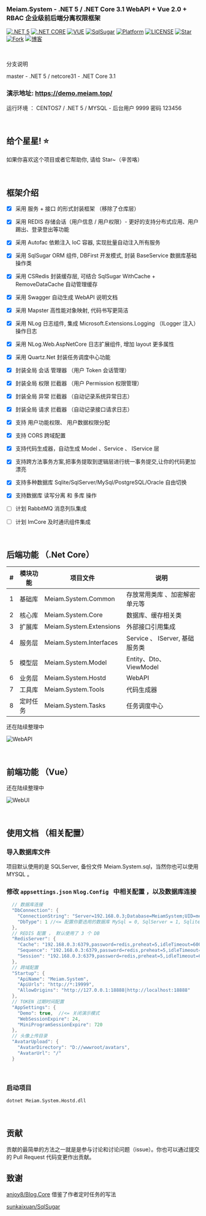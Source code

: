 ### Meiam.System - .NET 5 / .NET Core 3.1 WebAPI + Vue 2.0 + RBAC 企业级前后端分离权限框架

[![.NET 5](https://img.shields.io/badge/.NET-5.0-d.svg)](#)
[![.NET CORE](https://img.shields.io/badge/.NET%20Core-3.1-d.svg)](#)
[![VUE](https://img.shields.io/badge/VUE-2.6.10-d.svg)](#) 
[![SqlSugar](https://img.shields.io/badge/SqlSugar-5.0-d.svg)](#)
[![Platform](https://img.shields.io/badge/Platform-Linux%20%7C%20Win%20%7C%20OSX-brightgreen.svg)](#)
[![LICENSE](https://img.shields.io/badge/license-Apache%202-blue)](#)
[![Star](https://img.shields.io/github/stars/91270/Meiam.System?label=Star%20this%20repo)](https://github.com/91270/Meiam.System)
[![Fork](https://img.shields.io/github/forks/91270/Meiam.System?label=Fork%20this%20repo)](https://github.com/91270/Meiam.System/fork)
[![博客](https://img.shields.io/badge/博客-Meiam's%20Home-brightgreen.svg)](https://www.592.la/)



&nbsp;

分支说明

master -  .NET 5    /   netcore31 - .NET Core 3.1

###  演示地址:   https://demo.meiam.top/

运行环境 ： CENTOS7 / .NET 5 / MYSQL  -  后台用户 9999 密码 123456


&nbsp;

## 给个星星! ⭐️
如果你喜欢这个项目或者它帮助你, 请给 Star~（辛苦咯）



&nbsp;

## 框架介绍


- [x] 采用 服务 + 接口 的形式封装框架 （移除了仓库层）
- [x] 采用 REDIS 存储会话（用户信息 / 用户权限）- 更好的支持分布式应用、用户踢出、登录登出等功能
- [x] 采用 Autofac 依赖注入 IoC 容器, 实现批量自动注入所有服务
- [x] 采用 SqlSugar ORM 组件, DBFirst 开发模式, 封装 BaseService 数据库基础操作类
- [x] 采用 CSRedis 封装缓存层, 可结合 SqlSugar WithCache + RemoveDataCache 自动管理缓存
- [x] 采用 Swagger  自动生成 WebAPI 说明文档
- [x] 采用 Mapster 高性能对象映射, 代码书写更简洁 
- [x] 采用 NLog 日志组件, 集成  Microsoft.Extensions.Logging （ILogger 注入）操作日志
- [x] 采用 NLog.Web.AspNetCore 日志扩展组件, 增加 layout 更多属性
- [x] 采用 Quartz.Net 封装任务调度中心功能
- [x] 封装全局 会话 管理器 （用户 Token 会话管理）
- [x] 封装全局 权限 拦截器 （用户 Permission 权限管理）
- [x] 封装全局 异常 拦截器 （自动记录系统异常日志）
- [x] 封装全局 请求 拦截器 （自动记录接口请求日志）
- [x] 支持 用户功能权限、 用户数据权限分配
- [x] 支持 CORS 跨域配置
- [x] 支持代码生成器，自动生成 Model 、Service 、 IService 层
- [x] 支持跨方法事务方案,把事务提取到逻辑层进行统一事务提交,让你的代码更加漂亮
- [x] 支持多种数据库 Sqlite/SqlServer/MySql/PostgreSQL/Oracle 自由切换
- [x] 支持数据库 读写分离 和 多库 操作 
- [ ] 计划 RabbitMQ 消息列队集成
- [ ] 计划 ImCore 及时通讯组件集成



&nbsp;

## 后端功能 （.Net Core）

| # | 模块功能                      |  项目文件                    | 说明
|---|-------------------------------|-------------------------------|-------------------------------
| 1 | 基础库 |Meiam.System.Common | 存放常用类库 、加密解密单元等
| 2 | 核心库 |Meiam.System.Core | 数据库、缓存相关类
| 3 | 扩展库 |Meiam.System.Extensions | 外部接口引用集成
| 4 | 服务层 |Meiam.System.Interfaces | Service 、 IServer, 基础服务类
| 5 | 模型层 |Meiam.System.Model | Entity、Dto、ViewModel
| 6 | 业务层 |Meiam.System.Hostd | WebAPI
| 7 | 工具库 |Meiam.System.Tools | 代码生成器
| 8 | 定时任务 |Meiam.System.Tasks | 任务调度中心

还在陆续整理中

![WebAPI][1]

&nbsp;

## 前端功能 （Vue）

还在陆续整理中

![WebUI][2]

&nbsp;

## 使用文档 （相关配置）

### 导入数据库文件 

项目默认使用的是 SQLServer, 备份文件 Meiam.System.sql，当然你也可以使用MYSQL 。

### 修改 `appsettings.json`  `Nlog.Config ` 中相关配置 ，以及数据库连接

```c#
  // 数据库连接
  "DbConnection": {
    "ConnectionString": "Server=192.168.0.3;Database=MeiamSystem;UID=meiamsystem;Password=HApVpL8XhFFGz3Oy",
    "DbType": 1 //<= 配置你要选用的数据库 MySql = 0, SqlServer = 1, Sqlite = 2, Oracle = 3, PostgreSQL = 4 
  },
  // REDIS 配置 ， 默认使用了 3 个 DB
  "RedisServer": {
    "Cache": "192.168.0.3:6379,password=redis,preheat=5,idleTimeout=600,defaultDatabase=13,prefix=Cache",
    "Sequence": "192.168.0.3:6379,password=redis,preheat=5,idleTimeout=600,defaultDatabase=14,prefix=Sequence:",
    "Session": "192.168.0.3:6379,password=redis,preheat=5,idleTimeout=600,defaultDatabase=15,prefix=Session:"
  }, 
  // 跨域配置
  "Startup": {
    "ApiName": "Meiam.System",
    "ApiUrls": "http://*:19999",
    "AllowOrigins": "http://127.0.0.1:18888|http://localhost:18888"
  },
  // TOKEN 过期时间配置
  "AppSettings": {
    "Demo": true,  //<= 关闭演示模式 
    "WebSessionExpire": 24,
    "MiniProgramSessionExpire": 720
  },
  // 头像上传目录
  "AvatarUpload": {
    "AvatarDirectory": "D://wwwroot/avatars",
    "AvatarUrl": "/"
  }
```

&nbsp;

### 启动项目

```bash
dotnet Meiam.System.Hostd.dll
```

&nbsp;


## 贡献

贡献的最简单的方法之一就是是参与讨论和讨论问题（issue）。你也可以通过提交的 Pull Request 代码变更作出贡献。

## 致谢

[anjoy8/Blog.Core](https://github.com/anjoy8/Blog.Core) 借鉴了作者定时任务的写法

[sunkaixuan/SqlSugar](https://github.com/sunkaixuan/SqlSugar)

  [1]: https://raw.githubusercontent.com/91270/Meiam.System/master/WebAPI.png
  [2]: https://raw.githubusercontent.com/91270/Meiam.System/master/WebUI.png